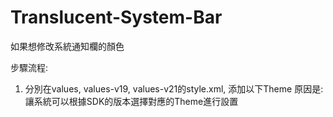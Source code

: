 # Translucent-System-Bar
如果想修改系統通知欄的顏色

步驟流程:
1. 分別在values, values-v19, values-v21的style.xml, 添加以下Theme
原因是: 讓系統可以根據SDK的版本選擇對應的Theme進行設置
